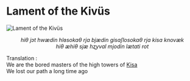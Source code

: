 
# Lament of the Kivüs

![Lament of the Kivüs](./Lament%20of%20the%20Kivüs.png)

<div align="center"><i>hiθ jɔt hwædin hlɞsokaθ rja bjædin gisaʃlosokaθ rja kisa knovæk</i></div>  
<div align="center"><i>hiθ æhiθ sjæ hʐyval mjodin lætati rot</i></div>  

Translation :  
We are the bored masters of the high towers of [Kisa](../Kivümi%20Language/Kivümi%20Dictionary/Kisa.md)  
We lost our path a long time ago  